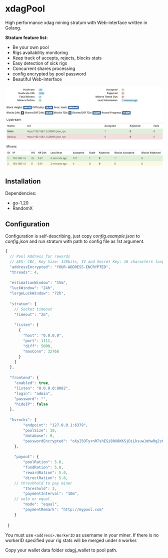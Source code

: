 # xdagPool

High performance xdag mining stratum with Web-interface written in Golang.

**Stratum feature list:**

* Be your own pool
* Rigs availability monitoring
* Keep track of accepts, rejects, blocks stats
* Easy detection of sick rigs
* Concurrent shares processing
* config encrypted by pool password
* Beautiful Web-interface

![](screenshot.png)

## Installation

Dependencies:

  * go-1.20
  * RandomX


<!-- ### Linux

Use Ubuntu 16.04 LTS.

    sudo apt-get install libssl-dev
    sudo apt-get install git cmake build-essential pkg-config libboost-all-dev libreadline-dev doxygen libsodium-dev libzmq5-dev
    sudo apt-get install liblmdb-dev libevent-dev libjson-c-dev uuid-dev

Use Ubuntu 18.04 LTS.

    sudo apt-get install libssl1.0-dev
    sudo apt-get install git cmake build-essential pkg-config libboost-all-dev libreadline-dev doxygen libsodium-dev libzmq5-dev 
    sudo apt-get install liblmdb-dev libevent-dev libjson-c-dev uuid-dev


Compile Monero source (with shared libraries option):

    git clone --recursive https://github.com/monero-project/monero.git
    cd monero
    git checkout tags/v0.17.0.0 -b v0.17.0.0
    cmake -DBUILD_SHARED_LIBS=1 -DMANUAL_SUBMODULES=1 .
    make

Install Golang and required packages:

    sudo apt install software-properties-common
    sudo add-apt-repository ppa:longsleep/golang-backports
    sudo apt-get update
    sudo apt-get install golang-go

Clone:

    git clone https://github.com/XDagger/xdagpool.git
    cd xmrpool

Build stratum:

    export MONERO_DIR=[path_of_monero] 
    cmake .
    make
    make -f Makefile_build_info

`MONERO_DIR=/path/to/monero` is optional, not needed if both `monero` and `xmrpool` is in the same directory like `/opt/src/`. By default make will search for monero libraries in `../monero`. You can just run `cmake .`.

### Mac OS X

Compile Monero source:

    git clone --recursive https://github.com/monero-project/monero.git
    cd monero
    git checkout tags/v0.17.0.0 -b v0.17.0.0
    cmake .
    make

Install Golang and required packages:

    brew update && brew install go

Clone stratum:

    git clone https://github.com/XDagger/xdagpool.git
    cd xmrpool

Build stratum:

    MONERO_DIR=[path_of_monero]  
    cmake .
    make
    make -f Makefile_build_info

### Running Stratum

    ./build/bin/xmrpool config.json

If you need to bind to privileged ports and don't want to run from `root`:

    sudo apt-get install libcap2-bin
    sudo setcap 'cap_net_bind_service=+ep' /path/to/xmrpool -->

## Configuration

Configuration is self-describing, just copy *config.example.json* to *config.json* and run stratum with path to config file as 1st argument.

```javascript
{
  // Pool Address for rewards
  // AES: CBC, Key Size: 128bits, IV and Secret Key: 16 characters long( add '*' if length not enough)
  "addressEncrypted": "YOUR-ADDRESS-ENCRYPTED",
  "threads": 4,

  "estimationWindow": "15m",
  "luckWindow": "24h",
  "largeLuckWindow": "72h",

  "stratum": {
    // Socket timeout
    "timeout": "2m",

    "listen": [
      {
        "host": "0.0.0.0",
        "port": 1111,
        "diff": 5000,
        "maxConn": 32768
      }
    ]
  },

  "frontend": {
    "enabled": true,
    "listen": "0.0.0.0:8082",
    "login": "admin",
    "password": "",
    "hideIP": false
  },

  "kvrocks": {
		"endpoint": "127.0.0.1:6379",
		"poolSize": 10,
		"database": 0,
		"passwordEncrypted": "oXyI5OTy+nRTshESi80X8KKSjDiLksuw1mhwRg2z0Ic="
	},

	"payout": {
		"poolRation": 5.0,
		"fundRation": 5.0,
		"rewardRation": 5.0,
		"directRation": 5.0,
    // threshhold to pay miner
		"threshold": 3,
		"paymentInterval": "10m",
    // solo or equal
		"mode": "equal",
		"paymentRemark": "http://mypool.com"
	}

 }
```

You must use ``<address>.WorkerID`` as username in your miner. If there is no workerID specified your rig stats will be merged under `0` worker. 

Copy your wallet data folder xdagj_wallet to pool path.